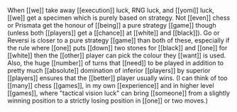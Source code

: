 
When [[we]] take away [[execution]] luck, RNG luck, and [[yomi]] luck, [[we]] get a specimen which is purely based on strategy. Not [[even]] chess or Prismata get the honour of [[being]] a pure strategy [[game]] though (unless both [[players]] get a [[chance]] at [[white]] and [[black]]). Go or Reversi is closer to a pure strategy [[game]] than both of these, especially if the rule where [[one]] puts [[down]] two stones for [[black]] and [[one]] for [[white]] then the [[other]] player can pick the colour they [[want]] is used. Also, the huge [[number]] of turns that [[need]] to be played in addition to pretty much [[absolute]] domination of inferior [[players]] by superior [[players]] ensures that the [[better]] player usually wins. (I can think of too [[many]] chess [[games]], in my own [[experience]] and in higher level [[games]], where "tactical vision luck" can bring [[someone]] from a slightly winning position to a strictly losing position in [[one]] or two moves.)